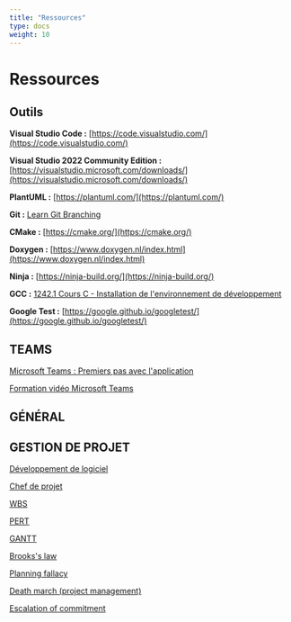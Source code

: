 ```yaml
---
title: "Ressources"
type: docs
weight: 10
---
```

# Ressources

## Outils

**Visual Studio Code :** [https://code.visualstudio.com/](https://code.visualstudio.com/)

**Visual Studio 2022 Community Edition :** [https://visualstudio.microsoft.com/downloads/](https://visualstudio.microsoft.com/downloads/)

**PlantUML :** [https://plantuml.com/](https://plantuml.com/)

**Git :** [Learn Git Branching](https://learngitbranching.js.org/?locale=fr_FR)

**CMake :** [https://cmake.org/](https://cmake.org/)

**Doxygen :** [https://www.doxygen.nl/index.html](https://www.doxygen.nl/index.html)

**Ninja :** [https://ninja-build.org/](https://ninja-build.org/)

**GCC :** [1242.1 Cours C - Installation de l'environnement de développement](http://enseignement.pages.ing.he-arc.ch/isc/cours/niveau-1/1242.1-langage-c/1242.1-langage-c-website/docs/cours/chapitre00cours/#installation-de-lenvironnement-de-d%c3%a9veloppement)

**Google Test :** [https://google.github.io/googletest/](https://google.github.io/googletest/)

## TEAMS

[Microsoft Teams : Premiers pas avec l'application](https://youtu.be/GKjN_e5diLU)

[Formation vidéo Microsoft Teams](https://support.microsoft.com/fr-fr/office/formation-vid%C3%A9o-microsoft-teams-4f108e54-240b-4351-8084-b1089f0d21d7)

## GÉNÉRAL

## GESTION DE PROJET
[Développement de logiciel](https://fr.wikipedia.org/wiki/D%C3%A9veloppement_de_logiciel)

[Chef de projet](https://fr.wikipedia.org/wiki/Chef_de_projet)

[WBS](https://fr.wikipedia.org/wiki/Organigramme_des_t%C3%A2ches_du_projet)

[PERT](https://fr.wikipedia.org/wiki/PERT)

[GANTT](https://fr.wikipedia.org/wiki/Diagramme_de_Gantt)

[Brooks's law](https://en.wikipedia.org/wiki/Brooks's_law)

[Planning fallacy](https://en.wikipedia.org/wiki/Planning_fallacy)

[Death march (project management)](https://en.wikipedia.org/wiki/Death_march_(project_management))

[Escalation of commitment](https://en.wikipedia.org/wiki/Escalation_of_commitment)
